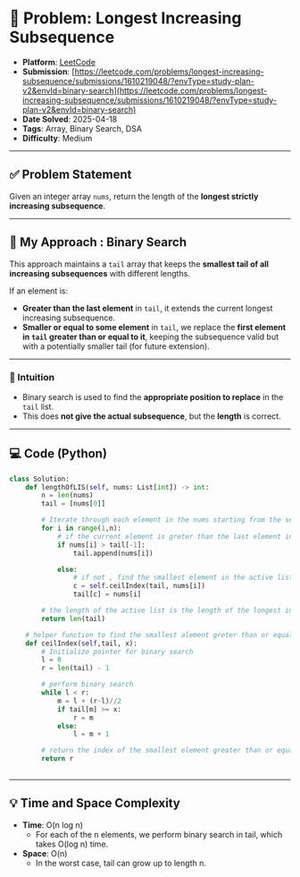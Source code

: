 # 🧲 Problem: Longest Increasing Subsequence

- **Platform**: [LeetCode](https://leetcode.com/problems/longest-increasing-subsequence/description/?envType=study-plan-v2&envId=binary-search)
- **Submission**: [https://leetcode.com/problems/longest-increasing-subsequence/submissions/1610219048/?envType=study-plan-v2&envId=binary-search](https://leetcode.com/problems/longest-increasing-subsequence/submissions/1610219048/?envType=study-plan-v2&envId=binary-search)
- **Date Solved**: 2025-04-18
- **Tags**: Array, Binary Search, DSA
- **Difficulty**: Medium

---

## ✅ Problem Statement
Given an integer array `nums`, return the length of the **longest strictly increasing subsequence**.

---

## 🚀 My Approach : Binary Search
This approach maintains a `tail` array that keeps the **smallest tail of all increasing subsequences** with different lengths. 

If an element is:
- **Greater than the last element** in `tail`, it extends the current longest increasing subsequence.
- **Smaller or equal to some element** in `tail`, we replace the **first element in `tail` greater than or equal to it**, keeping the subsequence valid but with a potentially smaller tail (for future extension).

---

### 🧠 Intuition

- Binary search is used to find the **appropriate position to replace** in the `tail` list.
- This does **not give the actual subsequence**, but the **length** is correct.



---

## 💻 Code (Python)

```python
class Solution:
    def lengthOfLIS(self, nums: List[int]) -> int:
        n = len(nums)
        tail = [nums[0]]

        # Iterate through each element in the nums starting from the second element
        for i in range(1,n):
            # if the current element is greter than the last element in active list append it
            if nums[i] > tail[-1]:
                tail.append(nums[i])

            else:
                # if not , find the smallest element in the active list greater than equal to the current element
                c = self.ceilIndex(tail, nums[i])
                tail[c] = nums[i]

        # the length of the active list is the length of the longest increasing subsequence
        return len(tail)

    # helper function to find the smallest alement greter than or equal to x using binary search
    def ceilIndex(self,tail, x):
        # Initialize pointer for binary search
        l = 0
        r = len(tail) - 1

        # perform binary search
        while l < r:
            m = l + (r-l)//2
            if tail[m] >= x:
                r = m
            else:
                l = m + 1

        # return the index of the smallest element greater than or equal to x
        return r                            
           
```

---

## 💡 Time and Space Complexity
- **Time**: O(n log n)
   - For each of the n elements, we perform binary search in tail, which takes O(log n) time.
- **Space**: O(n)
   - In the worst case, tail can grow up to length n.


